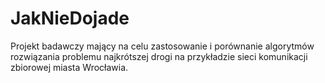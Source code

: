 # JakNieDojade
Projekt badawczy mający na celu zastosowanie i porównanie algorytmów rozwiązania problemu najkrótszej drogi na przykładzie sieci komunikacji zbiorowej miasta Wrocławia.
